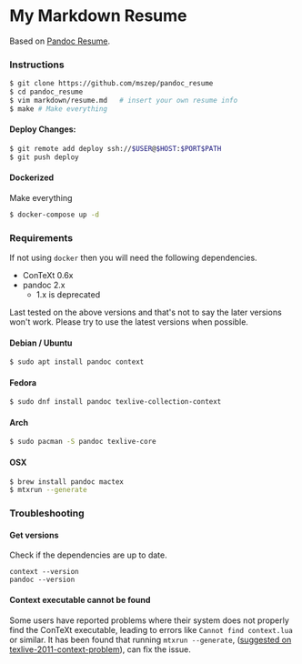 My Markdown Resume
==================

Based on [Pandoc Resume](https://github.com/mszep/pandoc_resume).

### Instructions

```bash
$ git clone https://github.com/mszep/pandoc_resume
$ cd pandoc_resume
$ vim markdown/resume.md   # insert your own resume info
$ make # Make everything
```

#### Deploy Changes:

```bash
$ git remote add deploy ssh://$USER@$HOST:$PORT$PATH
$ git push deploy
```

#### Dockerized

Make everything

```bash
$ docker-compose up -d
```

### Requirements

If not using `docker` then you will need the following dependencies.

* ConTeXt 0.6x
* pandoc 2.x
    * 1.x is deprecated

Last tested on the above versions and that's not to say the later versions won't work. Please try to use the latest versions when possible.

#### Debian / Ubuntu

```bash
$ sudo apt install pandoc context
```

#### Fedora
```bash
$ sudo dnf install pandoc texlive-collection-context
```

#### Arch
```bash
$ sudo pacman -S pandoc texlive-core
```

#### OSX
```bash
$ brew install pandoc mactex
$ mtxrun --generate
```

### Troubleshooting

#### Get versions

Check if the dependencies are up to date.

```
context --version
pandoc --version
```

#### Context executable cannot be found
Some users have reported problems where their system does not properly find the ConTeXt
executable, leading to errors like `Cannot find context.lua` or similar. It has been found
that running `mtxrun --generate`, ([suggested on texlive-2011-context-problem](
https://tex.stackexchange.com/questions/53892/texlive-2011-context-problem)), can fix the
issue.
